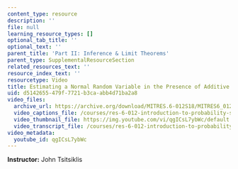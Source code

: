 ```yaml
---
content_type: resource
description: ''
file: null
learning_resource_types: []
optional_tab_title: ''
optional_text: ''
parent_title: 'Part II: Inference & Limit Theorems'
parent_type: SupplementalResourceSection
related_resources_text: ''
resource_index_text: ''
resourcetype: Video
title: Estimating a Normal Random Variable in the Presence of Additive Noise
uid: d5142655-479f-7721-b3ca-abb4d71ba2a8
video_files:
  archive_url: https://archive.org/download/MITRES.6-012S18/MITRES6_012S18_L15-03_300k.mp4
  video_captions_file: /courses/res-6-012-introduction-to-probability-spring-2018/b6079fc40a9c595a89c7b9820e824b68_qgICsL7ybWc.vtt
  video_thumbnail_file: https://img.youtube.com/vi/qgICsL7ybWc/default.jpg
  video_transcript_file: /courses/res-6-012-introduction-to-probability-spring-2018/d236fd5cd1b913c3d456106ad772e670_qgICsL7ybWc.pdf
video_metadata:
  youtube_id: qgICsL7ybWc
---
```


**Instructor:** John Tsitsiklis